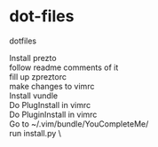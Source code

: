 # dot-files
dotfiles

Install prezto \
follow readme comments of it \
fill up zpreztorc \
make changes to vimrc \
Install vundle \
Do PlugInstall in vimrc \
Do PluginInstall in vimrc \
Go to ~/.vim/bundle/YouCompleteMe/ \
run install.py \
